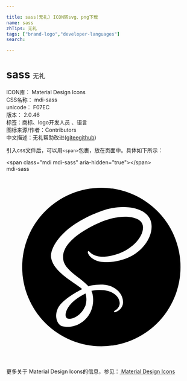 ```yaml
---

title: sass(无礼) ICON转svg、png下载
name: sass
zhTips: 无礼
tags: ["brand-logo","developer-languages"]
search: 

---
```


# sass  <small style="font-size: 60%;font-weight: 100">无礼</small>


<div class="detail-page">
<p>
<span>
ICON库：
<span class="badge-secondary badge">Material Design Icons</span> 
</span>
<br/>
<span>
CSS名称：
<span class="badge-secondary badge">mdi-sass</span> 
</span>
<br/>
<span>
unicode：
<span class="badge-secondary badge">F07EC</span> 
<copy-btn content='F07EC' btn-title=""></copy-btn>
<copy-btn :content='String.fromCodePoint(parseInt("F07EC", 16))' btn-title="复制U"></copy-btn>
</span>
<br/>
<span>
版本：
<span class="badge-secondary badge">2.0.46</span> 
</span><br/><span>标签：<span class="badge-light badge"><router-link to="/tags/brand-logo.html">商标、logo</router-link></span><span class="badge-light badge"><router-link to="/tags/developer-languages.html">开发人员 、语言</router-link></span></span>
<br/>
<span>图标来源/作者：<span class="badge-light badge">Contributors</span></span> 
<br/>
<span class="zh-detail">中文描述：<span class="badge-primary badge">无礼</span><span class="help-link"><span>帮助改进</span>(<a href="https://gitee.com/liuwave/icon-helper/edit/master/json/material/sass.json" target="_blank" rel="noopener noreferrer">gitee</a><a href="https://github.com/liuwave/icon-helper/edit/master/json/material/sass.json" target="_blank" rel="noopener noreferrer">github</a></span>)</span><br/>
</p>
</div>
<div class="alert alert-dark">
  <i class="mdi mdi-sass mdi-48px"></i>
  <i class="mdi mdi-sass mdi-36px"></i>
  <i class="mdi mdi-sass mdi-24px"></i>
  <i class="mdi mdi-sass mdi-18px"></i>
</div>
<div>
  <p>引入css文件后，可以用<code>&lt;span&gt;</code>包裹，放在页面中。具体如下所示：    
  </p>
  <div class="alert alert-primary" style="font-size: 14px">
    &lt;span class="mdi mdi-sass" aria-hidden="true"&gt;&lt;/span&gt;
    <copy-btn content='<span class="mdi mdi-sass" aria-hidden="true"></span>'></copy-btn>
  </div>
  <div class="alert alert-secondary">
    <i class="mdi mdi-sass"
    style="font-size: 24px"
    aria-hidden="true"></i> mdi-sass
    <copy-btn content="mdi-sass" btn-title="复制图标名称"></copy-btn>
  </div>
</div>
<div id="svg" class="svg-wrap">
<svg xmlns="http://www.w3.org/2000/svg" viewBox="0 0 24 24"><path d="M12,2A10,10 0 0,1 22,12A10,10 0 0,1 12,22A10,10 0 0,1 2,12A10,10 0 0,1 12,2M10,15.33C10.16,15.87 10.14,16.37 10,16.83C10,16.88 9.96,16.93 9.94,17C9.92,17 9.9,17.07 9.87,17.12C9.76,17.36 9.6,17.59 9.41,17.79C8.83,18.43 8,18.67 7.67,18.47C7.29,18.25 7.5,17.35 8.16,16.64C8.88,15.88 9.92,15.38 9.92,15.38V15.38L10,15.33M18.27,6.28C17.82,4.5 14.87,3.92 12.09,4.91C10.43,5.5 8.63,6.42 7.34,7.63C5.81,9.07 5.56,10.32 5.66,10.84C6,12.68 8.54,13.89 9.58,14.78V14.79C9.28,14.94 7.04,16.07 6.5,17.23C5.96,18.45 6.6,19.33 7,19.45C8.34,19.81 9.69,19.16 10.41,18.07C11.11,17.03 11.06,15.68 10.75,15C11.17,14.9 11.66,14.85 12.28,14.92C14.04,15.13 14.38,16.22 14.31,16.68C14.25,17.14 13.88,17.39 13.76,17.47C13.64,17.54 13.6,17.57 13.61,17.63C13.62,17.71 13.68,17.71 13.78,17.69C13.93,17.66 14.71,17.32 14.74,16.47C14.78,15.39 13.75,14.19 11.93,14.22C11.18,14.24 10.71,14.31 10.37,14.44L10.29,14.35C9.16,13.15 7.08,12.3 7.17,10.68C7.2,10.09 7.4,8.55 11.17,6.67C14.25,5.13 16.72,5.55 17.15,6.5C17.76,7.83 15.83,10.32 12.63,10.68C11.41,10.82 10.76,10.34 10.6,10.17C10.43,10 10.41,9.97 10.35,10C10.24,10.07 10.31,10.23 10.35,10.33C10.44,10.58 10.84,11 11.5,11.24C12.09,11.43 13.53,11.54 15.26,10.87C17.2,10.12 18.72,8.03 18.27,6.28Z" /></svg>
</div>
<detail full-name='mdi-sass'></detail>
    
<div><p>更多关于 Material Design Icons的信息，参见：<a target="_blank" href="https://iconhelper.cn/material.html"> Material Design Icons</a>
</p></div>
